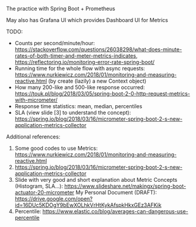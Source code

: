 The practice with Spring Boot + Prometheus

May also has Grafana UI which provides Dashboard UI for Metrics

TODO:
+ Counts per second/minute/hour: https://stackoverflow.com/questions/26038298/what-does-minute-rates-of-both-timer-and-meter-metrics-indicates, https://reflectoring.io/monitoring-error-rate-spring-boot/
+ Running time for the whole flow with async requests: https://www.nurkiewicz.com/2018/01/monitoring-and-measuring-reactive.html (by create (lazily) a new Context object)
+ How many 200-like and 500-like response occurred: https://touk.pl/blog/2018/03/05/spring-boot-2-0-http-request-metrics-with-micrometer/
+ Response time statistics: mean, median, percentiles
+ SLA (view slide [3] to understand the concept): https://spring.io/blog/2018/03/16/micrometer-spring-boot-2-s-new-application-metrics-collector

Additional references:
   1. Some good codes to use Metrics: https://www.nurkiewicz.com/2018/01/monitoring-and-measuring-reactive.html
   2. https://spring.io/blog/2018/03/16/micrometer-spring-boot-2-s-new-application-metrics-collector
   3. Slide with very good and short explanation about Metric Concepts (Histogram, SLA...): https://www.slideshare.net/makingx/spring-boot-actuator-20-micrometer 
My Personal Document (DRAFT): https://drive.google.com/open?id=16DUc5KDOgY9bEwXOLhkVrHtKykAfspkHkxGEz3AFKik
   4. Percentile: https://www.elastic.co/blog/averages-can-dangerous-use-percentile
